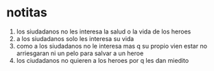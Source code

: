 # notitas 
1. los siudadanos no les interesa la salud o la vida de los heroes
2. a los siudadanos solo les interesa su vida
3. como a los siudadanos no le interesa mas q su propio vien estar no arriesgaran ni un pelo para salvar a un heroe
5. los ciudadanos no quieren a los heroes por q les dan miedito